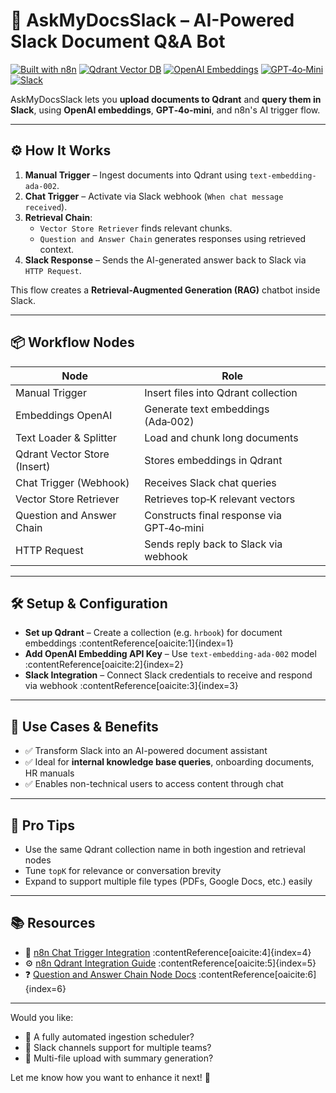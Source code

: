 # 🤖 AskMyDocsSlack – AI-Powered Slack Document Q&A Bot

[![Built with n8n](https://img.shields.io/badge/Built%20with-n8n-208ec6?logo=n8n&logoColor=white)](https://n8n.io)
[![Qdrant Vector DB](https://img.shields.io/badge/Vector%20Store‑Qdrant-blue?logo=qdrant)](https://qdrant.tech)
[![OpenAI Embeddings](https://img.shields.io/badge/Embeddings‑Model-ada‑002-orange?logo=openai)](https://platform.openai.com)
[![GPT‑4o‑Mini](https://img.shields.io/badge/Chat‑Model‑GPT‑4o‑Mini-lightgrey?logo=openai)](https://platform.openai.com)
[![Slack](https://img.shields.io/badge/Slack‑Integration‑Enabled‑slack-blue)](https://slack.com)

AskMyDocsSlack lets you **upload documents to Qdrant** and **query them in Slack**, using **OpenAI embeddings**, **GPT‑4o‑mini**, and n8n's AI trigger flow.

---

## ⚙️ How It Works

1. **Manual Trigger** – Ingest documents into Qdrant using `text-embedding-ada-002`.  
2. **Chat Trigger** – Activate via Slack webhook (`When chat message received`).  
3. **Retrieval Chain**:
   - `Vector Store Retriever` finds relevant chunks.
   - `Question and Answer Chain` generates responses using retrieved context.  
4. **Slack Response** – Sends the AI-generated answer back to Slack via `HTTP Request`.  
  
This flow creates a **Retrieval-Augmented Generation (RAG)** chatbot inside Slack.

---

## 📦 Workflow Nodes

| Node                          | Role                                      |
|------------------------------|-------------------------------------------|
| Manual Trigger               | Insert files into Qdrant collection       |
| Embeddings OpenAI            | Generate text embeddings (Ada‑002)        |
| Text Loader & Splitter       | Load and chunk long documents             |
| Qdrant Vector Store (Insert) | Stores embeddings in Qdrant               |
| Chat Trigger (Webhook)       | Receives Slack chat queries               |
| Vector Store Retriever       | Retrieves top‑K relevant vectors           |
| Question and Answer Chain    | Constructs final response via GPT‑4o‑mini |
| HTTP Request                 | Sends reply back to Slack via webhook     |

---

## 🛠️ Setup & Configuration

- **Set up Qdrant** – Create a collection (e.g. `hrbook`) for document embeddings :contentReference[oaicite:1]{index=1}  
- **Add OpenAI Embedding API Key** – Use `text-embedding-ada-002` model :contentReference[oaicite:2]{index=2}  
- **Slack Integration** – Connect Slack credentials to receive and respond via webhook :contentReference[oaicite:3]{index=3}  

---

## 🧶 Use Cases & Benefits

- ✅ Transform Slack into an AI-powered document assistant  
- ✅ Ideal for **internal knowledge base queries**, onboarding documents, HR manuals  
- ✅ Enables non-technical users to access content through chat

---

## 🎯 Pro Tips

- Use the same Qdrant collection name in both ingestion and retrieval nodes  
- Tune `topK` for relevance or conversation brevity  
- Expand to support multiple file types (PDFs, Google Docs, etc.) easily

---

## 📚 Resources

- 🧠 [n8n Chat Trigger Integration](https://n8n.io/integrations/chat-trigger/) :contentReference[oaicite:4]{index=4}  
- ⚙️ [n8n Qdrant Integration Guide](https://n8n.io/integrations/qdrant-vector-store/) :contentReference[oaicite:5]{index=5}  
- ❓ [Question and Answer Chain Node Docs](https://n8n.io/integrations/retrieval-qanda-chain/) :contentReference[oaicite:6]{index=6}  

---

Would you like:
- 🔄 A fully automated ingestion scheduler?
- 📣 Slack channels support for multiple teams?
- 🧠 Multi-file upload with summary generation?

Let me know how you want to enhance it next! 🚀
